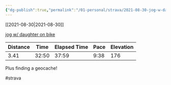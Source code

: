 ```yaml
---
{"dg-publish":true,"permalink":"/01-personal/strava/2021-08-30-jog-w-daughter-on-bike/"}
---
```



[[2021-08-30\|2021-08-30]]

[jog w/ daughter on bike](https://www.strava.com/activities/5884865055)

| Distance | Time  | Elapsed Time | Pace | Elevation |
| -------- | ----- | ------------ | ---- | --------- |
| 3.41     | 32:50 | 37:59        | 9:38 | 176       |


Plus finding a geocache!

#strava
